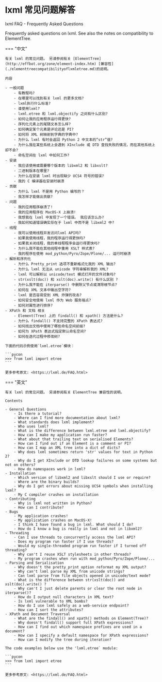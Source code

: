 # lxml 常见问题解答

lxml FAQ - Frequently Asked Questions

Frequently asked questions on lxml. See also the notes on compatibility to ElementTree.

=== "中文"

    有关 lxml 的常见问题。 另请参阅有关 [ElementTree](http://effbot.org/zone/element-index.htm) [兼容性](./elementtreecompatibilityoflxmletree.md)的说明。
    
    内容

    - 一般问题
        - 有教程吗?
        - 在哪里可以找到有关 lxml 的更多文档?
        - lxml执行什么标准?
        - 谁使用lxml?
        - lxml.etree 和 lxml.objectify 之间有什么区别?
        - 如何让我的应用程序运行得更快?
        - 序列化元素上的尾随文本怎么样?
        - 如何确定某个元素是评论还是 PI?
        - 如何将 XML 树映射到字典的字典中?
        - 为什么 lxml 有时会返回 Python 2 中文本的“str”值?
        - 为什么我在某些系统上会遇到 XInclude 或 DTD 查找失败的情况，而在其他系统上却不会?
        - 命名空间在 lxml 中如何工作?
    - 安装
        - 我应该使用或需要哪个版本的 libxml2 和 libxslt?
        - 二进制版本在哪里?
        - 为什么在安装 lxml 时出现缺少 UCS4 符号的错误?
        - 我的 C 编译器在安装时崩溃
    - 贡献
        - 为什么 lxml 不是用 Python 编写的？
        - 我怎样才能做出贡献?
    - 问题
        - 我的应用程序崩溃了!
        - 我的应用程序在 MacOS-X 上崩溃!
        - 我想我在 lxml 中发现了一个错误。 我应该怎么办?
        - 我如何知道错误确实存在于 lxml 中而不是 libxml2 中?
    - 线程
        - 我可以使用线程并发访问lxml API吗?
        - 如果我使用线程，我的程序运行得更快吗?
        - 如果我关闭线程，我的单线程程序会运行得更快吗?
        - 为什么我不能在其他线程中重用 XSLT 样式表?
        - 我的程序在使用 mod_python/Pyro/Zope/Plone/... 运行时崩溃
    - 解析和序列化
        - 为什么 Pretty_print 选项不重新格式化我的 XML 输出?
        - 为什么 lxml 无法从 unicode 字符串解析我的 XML?
        - lxml 可以解析以 unicode/text 模式打开的文件对象吗?
        - str(xslt(doc)) 和 xslt(doc).write() 有什么区别 ?
        - 为什么我不能在 iterparse() 中删除父节点或清除根节点?
        - 如何在 XML 文本中输出空字符?
        - lxml 是否容易受到 XML 炸弹的攻击?
        - 如何安全地使用 lxml 作为 Web 服务端点?
        - 如何对属性进行排序?
    - XPath 和 文档 相关
        - Element(Tree) 上的 findall() 和 xpath() 方法是什么?
        - 为什么 findall() 不支持完整的 XPath 表达式?
        - 如何找出文档中使用了哪些命名空间前缀?
        - 如何为 XPath 表达式指定默认命名空间?
        - 如何在迭代过程中修改树?

    下面的代码示例使用`lxml.etree`模块：

    ```pycon
    >>> from lxml import etree
    ```

    更多参考原文: <https://lxml.de/FAQ.html>

=== "英文"

    有关 lxml 的常见问题。 另请参阅有关 ElementTree 兼容性的说明。
    
    Contents

    - General Questions
        - Is there a tutorial?
        - Where can I find more documentation about lxml?
        - What standards does lxml implement?
        - Who uses lxml?
        - What is the difference between lxml.etree and lxml.objectify?
        - How can I make my application run faster?
        - What about that trailing text on serialised Elements?
        - How can I find out if an Element is a comment or PI?
        - How can I map an XML tree into a dict of dicts?
        - Why does lxml sometimes return 'str' values for text in Python 2?
        - Why do I get XInclude or DTD lookup failures on some systems but not on others?
        - How do namespaces work in lxml?
    - Installation
        - Which version of libxml2 and libxslt should I use or require?
        - Where are the binary builds?
        - Why do I get errors about missing UCS4 symbols when installing lxml?
        - My C compiler crashes on installation
    - Contributing
        - Why is lxml not written in Python?
        - How can I contribute?
    - Bugs
        - My application crashes!
        - My application crashes on MacOS-X!
        - I think I have found a bug in lxml. What should I do?
        - How do I know a bug is really in lxml and not in libxml2?
    - Threading
        - Can I use threads to concurrently access the lxml API?
        - Does my program run faster if I use threads?
        - Would my single-threaded program run faster if I turned off threading?
        - Why can't I reuse XSLT stylesheets in other threads?
        - My program crashes when run with mod_python/Pyro/Zope/Plone/...
    - Parsing and Serialisation
        - Why doesn't the pretty_print option reformat my XML output?
        - Why can't lxml parse my XML from unicode strings?
        - Can lxml parse from file objects opened in unicode/text mode?
        - What is the difference between str(xslt(doc)) and xslt(doc).write() ?
        - Why can't I just delete parents or clear the root node in iterparse()?
        - How do I output null characters in XML text?
        - Is lxml vulnerable to XML bombs?
        - How do I use lxml safely as a web-service endpoint?
        - How can I sort the attributes?
    - XPath and Document Traversal
        - What are the findall() and xpath() methods on Element(Tree)?
        - Why doesn't findall() support full XPath expressions?
        - How can I find out which namespace prefixes are used in a document?
        - How can I specify a default namespace for XPath expressions?
        - How can I modify the tree during iteration?

    The code examples below use the 'lxml.etree` module:

    ```pycon
    >>> from lxml import etree
    ```

    更多参考原文: <https://lxml.de/FAQ.html>
